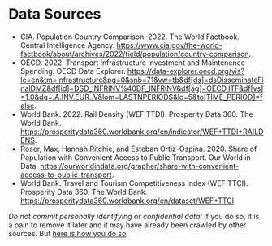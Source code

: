 # Data Sources

* CIA. Population Country Comparison. 2022. The World Factbook. Central Intelligence Agency. https://www.cia.gov/the-world-factbook/about/archives/2022/field/population/country-comparison.
* OECD. 2022. Transport Infrastructure Investment and Maintenence Spending. OECD Data Explorer. https://data-explorer.oecd.org/vis?lc=en&tm=infrastructure&pg=0&snb=71&vw=tb&df[ds]=dsDisseminateFinalDMZ&df[id]=DSD_INFRINV%40DF_INFRINV&df[ag]=OECD.ITF&df[vs]=1.0&dq=.A.INV.EUR..V&lom=LASTNPERIODS&lo=5&to[TIME_PERIOD]=false.
* World Bank. 2022. Rail Density (WEF TTDI). Prosperity Data 360. The World Bank. https://prosperitydata360.worldbank.org/en/indicator/WEF+TTDI+RAILDENS.
* Roser, Max, Hannah Ritchie, and Esteban Ortiz-Ospina. 2020. Share of Population with Convenient Access to Public Transport. Our World in Data. https://ourworldindata.org/grapher/share-with-convenient-access-to-public-transport.
* World Bank. Travel and Tourism Competitiveness Index (WEF TTCI). Prosperity Data 360. The World Bank. https://prosperitydata360.worldbank.org/en/dataset/WEF+TTCI


*Do not commit personally identifying or confidential data!*
If you do so, it is a pain to remove it later and it may have already been crawled by other sources. But [here is how you do so](https://help.github.com/en/github/authenticating-to-github/removing-sensitive-data-from-a-repository).